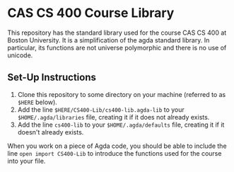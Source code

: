 # CAS CS 400 Course Library

This repository has the standard library used for the course CAS CS
400 at Boston University.  It is a simplification of the agda standard
library.  In particular, its functions are not universe polymorphic
and there is no use of unicode.

## Set-Up Instructions

1. Clone this repository to some directory on your machine (referred
   to as `$HERE` below).
2. Add the line `$HERE/CS400-Lib/cs400-lib.agda-lib` to your
   `$HOME/.agda/libraries` file, creating it if it does not already
   exists.
3. Add the line `cs400-lib` to your `$HOME/.agda/defaults` file,
   creating it if it doesn't already exists.

When you work on a piece of Agda code, you should be able to include
the line `open import CS400-Lib` to introduce the functions used for
the course into your file.
